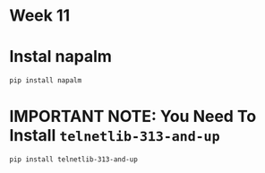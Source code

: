# Week 11

# Instal napalm
```bash
pip install napalm
```

# IMPORTANT NOTE: You Need To Install `telnetlib-313-and-up`
```bash
pip install telnetlib-313-and-up
```
